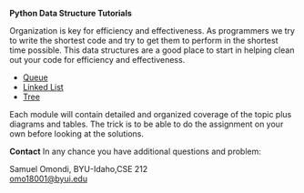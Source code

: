 
**Python Data Structure Tutorials**

Organization is key for efficiency and effectiveness. As programmers we try to write the shortest code and try to get them to perform in the shortest time possible. This data structures are a good place to start in helping clean out your code for efficiency and effectiveness.

- [Queue](/1-queue.md)
- [Linked List](/2-linkedlist.md)
- [Tree](/3-tree.md)

Each module will contain detailed and organized coverage of the topic plus diagrams and tables. The trick is to be able to do the assignment on your own before looking at the solutions.

**Contact**
In any chance you have additional questions and problem:

Samuel Omondi, BYU-Idaho,CSE 212 \
[omo18001@byui.edu](omo18001@byui.edu)





